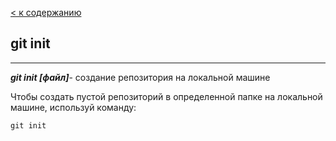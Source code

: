 [< к содержанию](./readme.md)

## git init
---
***git init [файл]***- создание репозитория на локальной машине

Чтобы создать пустой репозиторий в определенной папке на локальной машине, используй команду:

```bash=
git init
```
